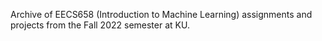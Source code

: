 Archive of EECS658 (Introduction to Machine Learning) assignments and projects from the Fall 2022 semester at KU.

